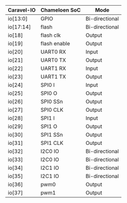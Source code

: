 
| Caravel-IO    | Chameloen SoC |  Mode
| ------------- | ------------- | -------------
|  io[13:0]     | GPIO          | Bi-directional
|  io[17:14]    | flash         | Bi-directional
|  io[18]       | flash clk     | Output
|  io[19]       | flash enable  | Output
|  io[20]       | UART0 RX      | Input
|  io[21]       | UART0 TX      | Output
|  io[22]       | UART1 RX      | Input
|  io[23]       | UART1 TX      | Output
|  io[24]       | SPI0 I        | Input
|  io[25]       | SPI0 O        | Output
|  io[26]       | SPI0 SSn      | Output
|  io[27]       | SPI0 CLK      | Output
|  io[28]       | SPI1 I        | Input
|  io[29]       | SPI1 O        | Output
|  io[30]       | SPI1 SSn      | Output
|  io[31]       | SPI1 CLK      | Output
|  io[32]       | I2C0 IO       | Bi-directional
|  io[33]       | I2C0 IO       | Bi-directional
|  io[34]       | I2C1 IO       | Bi-directional
|  io[35]       | I2C1 IO       | Bi-directional
|  io[36]       |  pwm0         | Output
|  io[37]       |  pwm1         | Output
